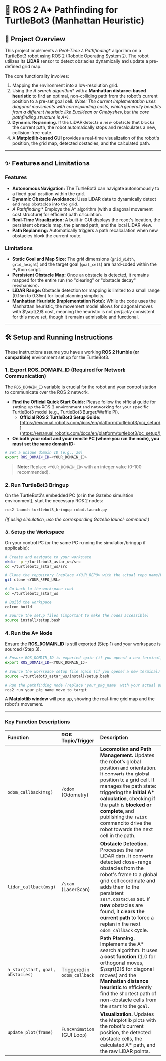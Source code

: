 # 🐢 ROS 2 A* Pathfinding for TurtleBot3 (Manhattan Heuristic)

## 🌟 Project Overview

This project implements a **Real-Time A* Pathfinding** algorithm on a TurtleBot3 robot using ROS 2 (Robotic Operating System 2). The robot utilizes its **LiDAR** sensor to detect obstacles dynamically and update a pre-defined grid map.

The core functionality involves:
1.  Mapping the environment into a low-resolution grid.
2.  Using the **A* search algorithm** with a **Manhattan distance-based heuristic** to find an optimal, non-colliding path from the robot's current position to a pre-set goal cell. *(Note: The current implementation uses diagonal movements with corresponding costs, which generally benefits from a different heuristic like Euclidean or Chebyshev, but the core pathfinding structure is A\*).*
3.  **Dynamic Replanning**: If the LiDAR detects a *new* obstacle that blocks the current path, the robot automatically stops and recalculates a new, collision-free route.
4.  A **Matplotlib-based GUI** provides a real-time visualization of the robot's position, the grid map, detected obstacles, and the calculated path.

---

## ✨ Features and Limitations

### Features

* **Autonomous Navigation:** The TurtleBot3 can navigate autonomously to a fixed goal position within the grid.
* **Dynamic Obstacle Avoidance:** Uses LiDAR data to dynamically detect and map obstacles into the grid.
* **A* Pathfinding:** Employs the A* algorithm (with a diagonal movement cost structure) for efficient path calculation.
* **Real-Time Visualization:** A built-in GUI displays the robot's location, the persistent obstacle map, the planned path, and the local LiDAR view.
* **Path Replanning:** Automatically triggers a path recalculation when new obstacles block the current route.

### Limitations

* **Static Goal and Map Size:** The grid dimensions (`grid_width`, `grid_height`) and the target goal (`goal_cell`) are hard-coded within the Python script.
* **Persistent Obstacle Map:** Once an obstacle is detected, it remains mapped for the entire run (no "clearing" or "obstacle decay" mechanism).
* **LiDAR Range:** Obstacle detection for mapping is limited to a small range (0.15m to 0.35m) for local planning simplicity.
* **Manhattan Heuristic (Implementation Note):** While the code uses the Manhattan heuristic, the movement model allows for diagonal moves with $\sqrt{2}$ cost, meaning the heuristic is not *perfectly* consistent for this move set, though it remains admissible and functional.

---

## 🛠️ Setup and Running Instructions

These instructions assume you have a working **ROS 2 Humble (or compatible)** environment set up for the TurtleBot3.

### 1. Export ROS_DOMAIN_ID (Required for Network Communication)

The `ROS_DOMAIN_ID` variable is crucial for the robot and your control station to communicate over the ROS 2 network.

* **Find the Official Quick Start Guide:** Please follow the official guide for setting up the ROS 2 environment and networking for your specific TurtleBot3 model (e.g., TurtleBot3 Burger/Waffle Pi).
    * **Official ROS 2 TurtleBot3 Setup Guide:** [https://emanual.robotis.com/docs/en/platform/turtlebot3/pc\_setup/](https://emanual.robotis.com/docs/en/platform/turtlebot3/pc_setup/)
* **On both your robot and your remote PC (where you run the node), you must set the same domain ID:**

```bash
# Set a unique domain ID (e.g., 30)
export ROS_DOMAIN_ID=<YOUR_DOMAIN_ID> 
````

> **Note:** Replace `<YOUR_DOMAIN_ID>` with an integer value (0-100 recommended).

### 2\. Run TurtleBot3 Bringup

On the TurtleBot3's embedded PC (or in the Gazebo simulation environment), start the necessary ROS 2 nodes:

```bash
ros2 launch turtlebot3_bringup robot.launch.py
```

*(If using simulation, use the corresponding Gazebo launch command.)*

### 3\. Setup the Workspace

On your control PC (or the same PC running the simulation/bringup if applicable):

```bash
# Create and navigate to your workspace
mkdir -p ~/turtlebot3_astar_ws/src
cd ~/turtlebot3_astar_ws/src

# Clone the repository (replace <YOUR_REPO> with the actual repo name/URL)
git clone <YOUR_REPO_URL>

# Go back to the workspace root
cd ~/turtlebot3_astar_ws

# Build the workspace
colcon build

# Source the setup files (important to make the nodes accessible)
source install/setup.bash
```

### 4\. Run the A\* Node

Ensure the **ROS\_DOMAIN\_ID** is still exported (Step 1) and your workspace is sourced (Step 3).

```bash
# Ensure ROS_DOMAIN_ID is exported again (if you opened a new terminal)
export ROS_DOMAIN_ID=<YOUR_DOMAIN_ID> 

# Source the workspace setup file again (if you opened a new terminal)
source ~/turtlebot3_astar_ws/install/setup.bash

# Run the pathfinding node (replace 'your_pkg_name' with your actual package name)
ros2 run your_pkg_name move_to_target
```

A **Matplotlib window** will pop up, showing the real-time grid map and the robot's movement.

-----
### Key Function Descriptions

| Function | ROS Topic/Trigger | Description |
| :--- | :--- | :--- |
| `odom_callback(msg)` | `/odom` (Odometry) | **Locomotion and Path Management.** Updates the robot's global position and orientation. It converts the global position to a grid cell. It manages the path state: triggering the **initial A\* calculation**, checking if the path is **blocked or complete**, and publishing the `Twist` command to drive the robot towards the next cell in the path. |
| `lidar_callback(msg)` | `/scan` (LaserScan) | **Obstacle Detection.** Processes the raw LiDAR data. It converts detected close-range obstacles from the robot's frame to a global grid cell coordinate and adds them to the persistent `self.obstacles` set. If **new** obstacles are found, it **clears the current path** to force a replan in the next `odom_callback` cycle. |
| `a_star(start, goal, obstacles)` | Triggered in `odom_callback` | **Path Planning.** Implements the A\* search algorithm. It uses a **cost function** (1.0 for orthogonal moves, $\sqrt{2}$ for diagonal moves) and the **Manhattan distance heuristic** to efficiently find the shortest path of non-obstacle cells from the `start` to the `goal`. |
| `update_plot(frame)` | `FuncAnimation` (GUI Loop) | **Visualization.** Updates the Matplotlib plots with the robot's current position, the detected obstacle cells, the calculated A\* path, and the raw LiDAR points. |

```

